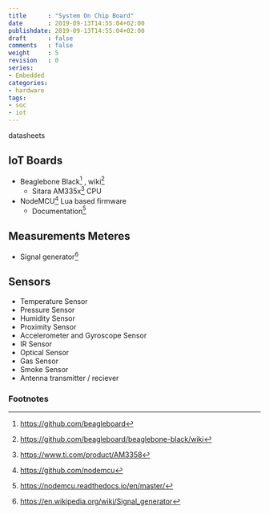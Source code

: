 ```yaml
---
title      : "System On Chip Board"
date       : 2019-09-13T14:55:04+02:00
publishdate: 2019-09-13T14:55:04+02:00
draft      : false
comments   : false
weight     : 5
revision   : 0
series:
- Embedded
categories:
- hardware
tags:
- soc
- iot
---
```


datasheets

<!-- more -->

## IoT Boards

* Beaglebone Black[^1] , wiki[^2]
  * Sitara AM335x[^3] CPU
* NodeMCU[^4] Lua based firmware
  * Documentation[^5]
  
## Measurements Meteres

* Signal generator[^6]

## Sensors

* Temperature Sensor
* Pressure Sensor
* Humidity Sensor
* Proximity Sensor
* Accelerometer and Gyroscope Sensor
* IR Sensor
* Optical Sensor
* Gas Sensor
* Smoke Sensor
* Antenna transmitter / reciever

### Footnotes

[^1]: https://github.com/beagleboard
[^2]: https://github.com/beagleboard/beaglebone-black/wiki
[^3]: https://www.ti.com/product/AM3358
[^4]: https://github.com/nodemcu
[^5]: https://nodemcu.readthedocs.io/en/master/
[^6]: https://en.wikipedia.org/wiki/Signal_generator
